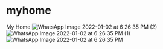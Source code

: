 # myhome

My Home
![WhatsApp Image 2022-01-02 at 6 26 35 PM (2)](https://user-images.githubusercontent.com/93635226/147873041-8599bcf3-fcd1-41ab-b5e4-11cd8dc15409.jpeg)
![WhatsApp Image 2022-01-02 at 6 26 35 PM (1)](https://user-images.githubusercontent.com/93635226/147873044-fe0bd420-8b35-4a75-81fb-b8b02a22fd1f.jpeg)
![WhatsApp Image 2022-01-02 at 6 26 35 PM](https://user-images.githubusercontent.com/93635226/147873045-32612cef-4c05-407b-81b5-b11cdb37b3f1.jpeg)


